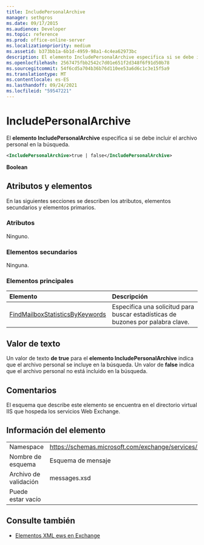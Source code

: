 ```yaml
---
title: IncludePersonalArchive
manager: sethgros
ms.date: 09/17/2015
ms.audience: Developer
ms.topic: reference
ms.prod: office-online-server
ms.localizationpriority: medium
ms.assetid: b373bb1a-6b1d-4959-98a1-4c4ea62973bc
description: El elemento IncludePersonalArchive especifica si se debe incluir el archivo personal en la búsqueda.
ms.openlocfilehash: 2567475fbb2542c7d01e651f2d348f6f91d50b78
ms.sourcegitcommit: 54f6cd5a704b36b76d110ee53a6d6c1c3e15f5a9
ms.translationtype: MT
ms.contentlocale: es-ES
ms.lasthandoff: 09/24/2021
ms.locfileid: "59547221"
---
```

# <a name="includepersonalarchive"></a>IncludePersonalArchive

El **elemento IncludePersonalArchive** especifica si se debe incluir el archivo personal en la búsqueda. 
  
```XML
<IncludePersonalArchive>true | false</IncludePersonalArchive>
```

 **Boolean**
## <a name="attributes-and-elements"></a>Atributos y elementos

En las siguientes secciones se describen los atributos, elementos secundarios y elementos primarios.
  
### <a name="attributes"></a>Atributos

Ninguno.
  
### <a name="child-elements"></a>Elementos secundarios

Ninguna.
  
### <a name="parent-elements"></a>Elementos principales

|**Elemento**|**Descripción**|
|:-----|:-----|
|[FindMailboxStatisticsByKeywords](findmailboxstatisticsbykeywords.md) <br/> |Especifica una solicitud para buscar estadísticas de buzones por palabra clave.  <br/> |
   
## <a name="text-value"></a>Valor de texto

Un valor de texto **de true** para el **elemento IncludePersonalArchive** indica que el archivo personal se incluye en la búsqueda. Un valor de **false** indica que el archivo personal no está incluido en la búsqueda. 
  
## <a name="remarks"></a>Comentarios

El esquema que describe este elemento se encuentra en el directorio virtual IIS que hospeda los servicios Web Exchange.
  
## <a name="element-information"></a>Información del elemento

|||
|:-----|:-----|
|Namespace  <br/> |https://schemas.microsoft.com/exchange/services/2006/messages  <br/> |
|Nombre de esquema  <br/> |Esquema de mensaje  <br/> |
|Archivo de validación  <br/> |messages.xsd  <br/> |
|Puede estar vacío  <br/> ||
   
## <a name="see-also"></a>Consulte también



- [Elementos XML ews en Exchange](ews-xml-elements-in-exchange.md)

